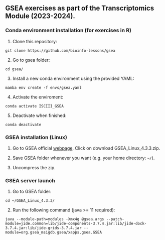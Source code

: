 ## GSEA exercises as part of the Transcriptomics Module (2023-2024).
### Conda environment installation (for exercises in R)
1. Clone this repository:
```
git clone https://github.com/bioinfo-lessons/gsea
```
2. Go to gsea folder:
```
cd gsea/
```
3. Install a new conda environment using the provided YAML:
```
mamba env create -f envs/gsea.yaml
```

4. Activate the enviroment:
```
conda activate ISCIII_GSEA
```

5. Deactivate when finished:
```
conda deactivate
```

### GSEA installation (Linux)
1. Go to GSEA official [webpage](http://www.gsea-msigdb.org/gsea/downloads.jsp). Click on download GSEA_Linux_4.3.3.zip.

2. Save GSEA folder whenever you want (e.g. your home directory: `~/`). 

3. Uncompress the zip.

### GSEA server launch
1. Go to GSEA folder:

```
cd ~/GSEA_Linux_4.3.3/
```

2. Run the following command (java >= 11 required):

```
java --module-path=modules -Xmx4g @gsea.args --patch-module=jide.common=lib/jide-components-3.7.4.jar:lib/jide-dock-3.7.4.jar:lib/jide-grids-3.7.4.jar --module=org.gsea_msigdb.gsea/xapps.gsea.GSEA
```
